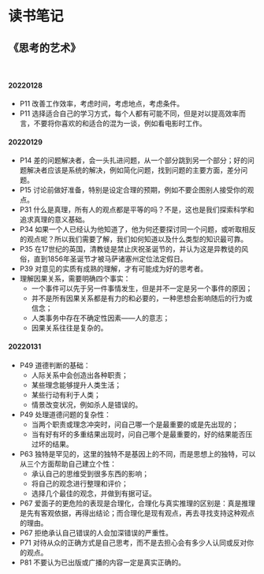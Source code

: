 # 读书笔记

## 《思考的艺术》

<br>

#### 20220128

- P11 改善工作效率，考虑时间，考虑地点，考虑条件。
- P11 选择适合自己的学习方式，每个人都有可能不同，但是对以提高效率而言，不要将你喜欢的和适合的混为一谈，例如看电影时工作。

#### 20220129
- P14 差的问题解决者，会一头扎进问题，从一个部分跳到另一个部分；好的问题解决者应该是系统的解决，例如简化问题，找到问题的主要方面，差分问题。
- P15 讨论前做好准备，特别是设定合理的预期，例如不要企图别人接受你的观点。
- P31 什么是真理，所有人的观点都是平等的吗？不是，这也是我们探索科学和追求真理的意义基础。
- P34 如果一个人已经认为他知道了，他为何还要探讨同一个问题，或听取相反的观点呢？所以我们需要了解，我们如何知道以及什么类型的知识最可靠。
- P35 在17世纪的英国，清教徒是禁止庆祝圣诞节的，并认为这是异教徒的风俗，直到1856年圣诞节才被马萨诸塞州定位法定假日。
- P39 对意见的实质有成熟的理解，才有可能成为好的思考者。
- 理解因果关系，需要明确四个事实：
  - 一个事件可以先于另一件事情发生，但是并不一定是另一个事件的原因；
  - 并不是所有因果关系都是有力的和必要的，一种思想会影响随后的行为或信念；
  - 人类事务中存在不确定性因素——人的意志；
  - 因果关系往往是复杂的。

#### 20220131

- P49 道德判断的基础：
  - 人际关系中会创造出各种职责；
  - 某些理念能够提升人类生活；
  - 某些行动有利于人类；
  - 情景改变状况，例如杀人是错误的。
- P49 处理道德问题的复杂性：
  - 当两个职责或理念冲突时，问自己哪一个是最重要的或是先出现的；
  - 当有好有坏的多重结果出现时，问自己哪个是最重要的，好的结果能否压过坏的结果。
- P63 独特是罕见的，这里的独特不是基因上的不同，而是思想上的独特，可以从三个方面帮助自己建立个性：
  - 承认自己的思维受到很多东西的影响；
  - 将自己的观念进行整理和评价；
  - 选择几个最佳的观念，并做到有据可证。
- P67 爱面子的更危险的表现是合理化，合理化与真实推理的区别是：真是推理是先有客观依据，再得出结论；而合理化是现有观点，再去寻找支持这种观点的理由。
- P67 拒绝承认自己错误的人会加深错误的严重性。
- P71 对待从众的正确方式是自己思考，而不是去担心会有多少人认同或反对你的观点。
- P81 不要认为已出版或广播的内容一定是真实正确的。
